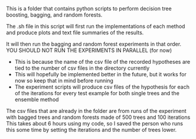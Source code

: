 This is a folder that contains python scripts to perform decision tree boosting, bagging, and random forests.

The .sh file in this script will first run the implementations of each method and produce plots and text file summaries of the results.

It will then run the bagging and random forest experiments in that order. YOU SHOULD NOT RUN THE EXPERIMENTS IN PARALLEL (for now)
 - This is because the name of the csv file of the recorded hypotheses are tied to the number of csv files in the directory currently
 - This will hopefully be implemented better in the future, but it works for now so keep that in mind before running
 - The experiment scripts will produce csv files of the hypothesis for each of the iterations for every test example for both single trees and the ensemble method

The csv files that are already in the folder are from runs of the experiment with bagged trees and random forests made of 500 trees and 100 iterations
This takes about 6 hours using my code, so I saved the person who runs this some time by setting the iterations and the number of trees lower.